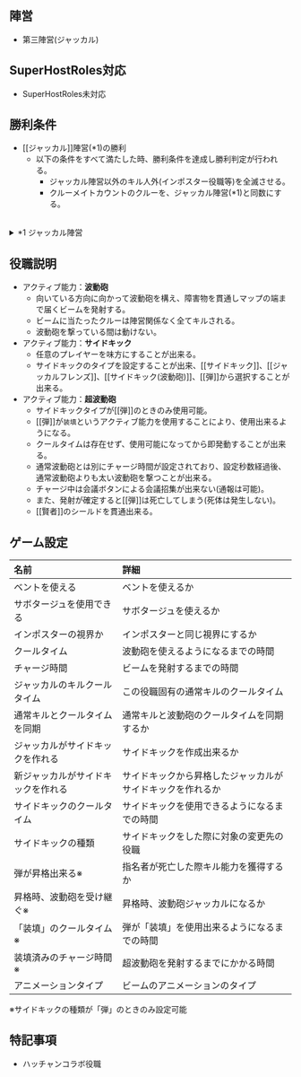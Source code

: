 ## 陣営
- 第三陣営(ジャッカル)

## SuperHostRoles対応
- SuperHostRoles未対応

## 勝利条件
- [[ジャッカル]]陣営(*1)の勝利
  - 以下の条件をすべて満たした時、勝利条件を達成し勝利判定が行われる。
    - ジャッカル陣営以外のキル人外(インポスター役職等)を全滅させる。
    - クルーメイトカウントのクルーを、ジャッカル陣営(*1)と同数にする。<br><br>

<details><summary>*1 ジャッカル陣営</summary><div>

- 勝利判定時にジャッカル陣営としてカウントされる役職は、キル人外カウントのジャッカル陣営のみ<br><br>
- キル人外カウントのジャッカル陣営
  - [[ジャッカル]]
  - [[サイドキック]]
  - [[ジャッカルシーア]]
  - [[サイドキック(シーア)]]
  - [[波動砲ジャッカル]]
  - [[サイドキック(波動砲)]]
  - [[弾]]※<br><br>
- クルーメイトカウントのジャッカル陣営
  - [[ジャッカルフレンズ]]
  - [[メイヤーフレンズ]]
  - [[シーアフレンズ]]
  - [[弾]]※<br>
※弾は昇格が有りか無しかでカウントが変動する。

</div></details>

## 役職説明
- アクティブ能力：**波動砲**
  - 向いている方向に向かって波動砲を構え、障害物を貫通しマップの端まで届くビームを発射する。
  - ビームに当たったクルーは陣営関係なく全てキルされる。
  - 波動砲を撃っている間は動けない。
- アクティブ能力：**サイドキック**
  - 任意のプレイヤーを味方にすることが出来る。
  - サイドキックのタイプを設定することが出来、[[サイドキック]]、[[ジャッカルフレンズ]]、[[サイドキック(波動砲)]]、[[弾]]から選択することが出来る。
- アクティブ能力：**超波動砲**
  - サイドキックタイプが[[弾]]のときのみ使用可能。
  - [[弾]]が`装填`というアクティブ能力を使用することにより、使用出来るようになる。
  - クールタイムは存在せず、使用可能になってから即発動することが出来る。
  - 通常波動砲とは別にチャージ時間が設定されており、設定秒数経過後、通常波動砲よりも太い波動砲を撃つことが出来る。
  - チャージ中は会議ボタンによる会議招集が出来ない(通報は可能)。
  - また、発射が確定すると[[弾]]は死亡してしまう(死体は発生しない)。
  - [[賢者]]のシールドを貫通出来る。

## ゲーム設定
| 名前 | 詳細 |
| :-- | :-- |
| ベントを使える | ベントを使えるか |
| サボタージュを使用できる | サボタージュを使えるか |
| インポスターの視界か | インポスターと同じ視界にするか |
| クールタイム | 波動砲を使えるようになるまでの時間 |
| チャージ時間 | ビームを発射するまでの時間 |
| ジャッカルのキルクールタイム | この役職固有の通常キルのクールタイム |
| 通常キルとクールタイムを同期 | 通常キルと波動砲のクールタイムを同期するか |
| ジャッカルがサイドキックを作れる | サイドキックを作成出来るか |
| 新ジャッカルがサイドキックを作れる | サイドキックから昇格したジャッカルがサイドキックを作れるか |
| サイドキックのクールタイム | サイドキックを使用できるようになるまでの時間 |
| サイドキックの種類 | サイドキックをした際に対象の変更先の役職 |
| 弾が昇格出来る※ | 指名者が死亡した際キル能力を獲得するか |
| 昇格時、波動砲を受け継ぐ※ | 昇格時、波動砲ジャッカルになるか |
| 「装填」のクールタイム※ | 弾が「装填」を使用出来るようになるまでの時間 |
| 装填済みのチャージ時間※ | 超波動砲を発射するまでにかかる時間 |
| アニメーションタイプ | ビームのアニメーションのタイプ |

※サイドキックの種類が「弾」のときのみ設定可能

## 特記事項 <!-- 不要な場合はまるごと消す -->
- ハッチャンコラボ役職